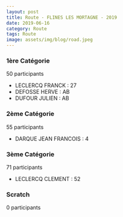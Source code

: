 ```yaml
---
layout: post
title: Route - FLINES LES MORTAGNE - 2019
date: 2019-06-16
category: Route
tags: Route
image: assets/img/blog/road.jpeg
---
```


### 1ère Catégorie
50 participants
- LECLERCQ FRANCK : 27
- DEFOSSE HERVE : AB
- DUFOUR JULIEN : AB

### 2ème Catégorie
55 participants
- DARQUE JEAN FRANCOIS : 4

### 3ème Catégorie
71 participants
- LECLERCQ CLEMENT : 52

### Scratch
0 participants
